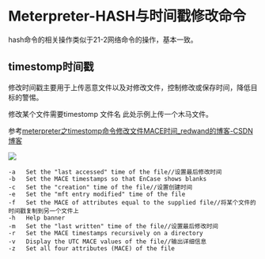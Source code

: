 # Meterpreter-HASH与时间戳修改命令

hash命令的相关操作类似于21-2网络命令的操作，基本一致。

## timestomp时间戳

修改时间戳主要用于上传恶意文件以及对修改文件，控制修改或保存时间，降低目标的警惕。

修改某个文件需要timestomp 文件名 此处示例上传一个木马文件。

参考[meterpreter之timestomp命令修改文件MACE时间_redwand的博客-CSDN博客](https://blog.csdn.net/redwand/article/details/108314272)

![](C:\Users\Aurora\OneDrive\桌面\Metasploit\21.5.0.png)

    -a   Set the "last accessed" time of the file//设置最后修改时间
    -b   Set the MACE timestamps so that EnCase shows blanks
    -c   Set the "creation" time of the file//设置创建时间
    -e   Set the "mft entry modified" time of the file
    -f   Set the MACE of attributes equal to the supplied file//将某个文件的时间戳复制到另一个文件上
    -h   Help banner
    -m   Set the "last written" time of the file//设置最后修改时间
    -r   Set the MACE timestamps recursively on a directory
    -v   Display the UTC MACE values of the file//输出详细信息
    -z   Set all four attributes (MACE) of the file
